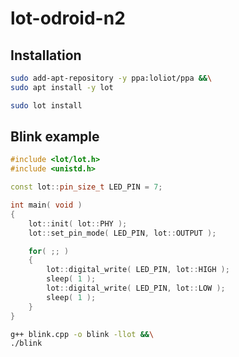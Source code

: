 # lot-odroid-n2

## Installation

```bash
sudo add-apt-repository -y ppa:loliot/ppa &&\
sudo apt install -y lot
```

```bash
sudo lot install
```

## Blink example

```cpp
#include <lot/lot.h>
#include <unistd.h>

const lot::pin_size_t LED_PIN = 7;

int main( void )
{
    lot::init( lot::PHY );
    lot::set_pin_mode( LED_PIN, lot::OUTPUT );

    for( ;; )
    {
        lot::digital_write( LED_PIN, lot::HIGH );
        sleep( 1 );
        lot::digital_write( LED_PIN, lot::LOW );
        sleep( 1 );
    }
}
```

```bash
g++ blink.cpp -o blink -llot &&\
./blink
```
